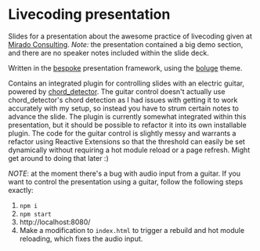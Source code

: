 # Livecoding presentation

Slides for a presentation about the awesome practice of livecoding given at [Mirado Consulting](https://www.mirado.com/). _Note:_ the presentation contained a big demo section, and there are no speaker notes included within the slide deck.

Written in the [bespoke](http://markdalgleish.com/projects/bespoke.js/) presentation framework, using the [boluge](https://github.com/boluge/bespoke-theme-boluge) theme.

Contains an integrated plugin for controlling slides with an electric guitar, powered by [chord_detector](https://www.npmjs.com/package/chord_detector). The guitar control doesn't actually use chord_detector's chord detection as I had issues with getting it to work accurately with my setup, so instead you have to strum certain notes to advance the slide. The plugin is currently somewhat integrated within this presentation, but it should be possible to refactor it into its own installable plugin. The code for the guitar control is slightly messy and warrants a refactor using Reactive Extensions so that the threshold can easily be set dynamically without requiring a hot module reload or a page refresh. Might get around to doing that later :)

_NOTE_: at the moment there's a bug with audio input from a guitar. If you want to control the presentation using a guitar, follow the following steps exactly:

1. `npm i`
2. `npm start`
3. http://localhost:8080/
4. Make a modification to `index.html` to trigger a rebuild and hot module reloading, which fixes the audio input.
